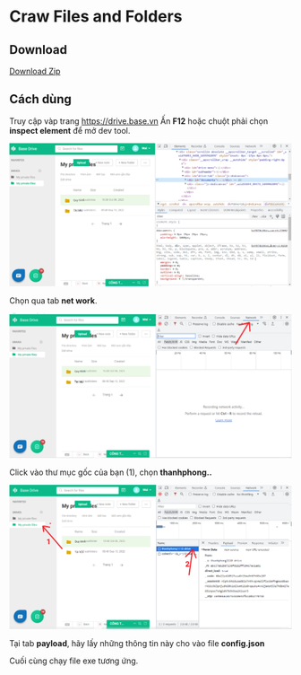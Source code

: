 # Craw Files and Folders 

## Download 
[Download Zip](https://github.com/zukahai/website-data-crawler-tool/raw/main/product.zip)

## Cách dùng
Truy cập vàp trang https://drive.base.vn
Ấn **F12** hoặc chuột phải chọn **inspect element** để mở dev tool.

<p align="center"> <img src="./images/1.png" alt="bg" /> </p>

Chọn qua tab **net work**. 

<p align="center"> <img src="./images/2.png" alt="bg" /> </p>

Click vào thư mục gốc của bạn (1), chọn **thanhphong..**
<p align="center"> <img src="./images/3.png" alt="bg" /> </p>

Tại tab **payload**, hãy lấy những thông tin này cho vào file **config.json**

Cuối cùng chạy file exe tương ứng.
